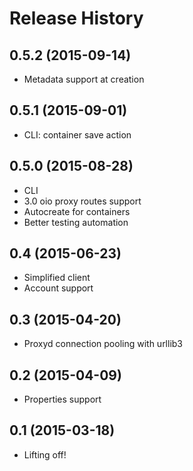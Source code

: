 Release History
===============

0.5.2 (2015-09-14)
------------------

* Metadata support at creation

0.5.1 (2015-09-01)
------------------

* CLI: container save action

0.5.0 (2015-08-28)
------------------

* CLI
* 3.0 oio proxy routes support
* Autocreate for containers
* Better testing automation

0.4 (2015-06-23)
------------------

* Simplified client
* Account support

0.3 (2015-04-20)
------------------

* Proxyd connection pooling with urllib3

0.2 (2015-04-09)
------------------

* Properties support

0.1 (2015-03-18)
------------------

* Lifting off!
